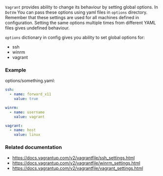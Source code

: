 `Vagrant` provides ability to change its behaviour by setting global options.
In `DotVm` You can pass these options using yaml files in `options` directory.
Remember that these settings are used for all machines defined in configuration.
Setting the same options multiple times from different YAML files gives undefined behaviour.

`options` dictionary in config gives you ability to set global options for:
* ssh
* winrm
* vagrant

### Example
options/something.yaml:
```yaml
ssh:
  - name: forward_x11
    value: true

winrm:
  - name: username
    value: vagrant

vagrant:
  - name: host
    value: linux
```

### Related documentation
* https://docs.vagrantup.com/v2/vagrantfile/ssh_settings.html
* https://docs.vagrantup.com/v2/vagrantfile/winrm_settings.html
* https://docs.vagrantup.com/v2/vagrantfile/vagrant_settings.html
